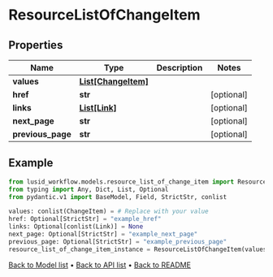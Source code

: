 # ResourceListOfChangeItem

## Properties
Name | Type | Description | Notes
------------ | ------------- | ------------- | -------------
**values** | [**List[ChangeItem]**](ChangeItem.md) |  | 
**href** | **str** |  | [optional] 
**links** | [**List[Link]**](Link.md) |  | [optional] 
**next_page** | **str** |  | [optional] 
**previous_page** | **str** |  | [optional] 
## Example

```python
from lusid_workflow.models.resource_list_of_change_item import ResourceListOfChangeItem
from typing import Any, Dict, List, Optional
from pydantic.v1 import BaseModel, Field, StrictStr, conlist

values: conlist(ChangeItem) = # Replace with your value
href: Optional[StrictStr] = "example_href"
links: Optional[conlist(Link)] = None
next_page: Optional[StrictStr] = "example_next_page"
previous_page: Optional[StrictStr] = "example_previous_page"
resource_list_of_change_item_instance = ResourceListOfChangeItem(values=values, href=href, links=links, next_page=next_page, previous_page=previous_page)

```

[Back to Model list](../README.md#documentation-for-models) &#8226; [Back to API list](../README.md#documentation-for-api-endpoints) &#8226; [Back to README](../README.md)

